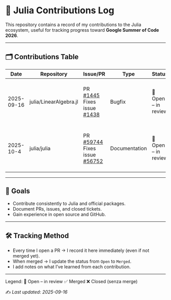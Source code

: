 # 📓 Julia Contributions Log

This repository contains a record of my contributions to the Julia ecosystem, useful for tracking progress toward **Google Summer of Code 2026**.

---

## 🗂️ Contributions Table

| Date       | Repository             | Issue/PR                | Type       | Status              | Notes |
|------------|------------------------|-------------------------|------------|---------------------|-------|
| 2025-09-16 | julia/LinearAlgebra.jl | PR [#1445](https://github.com/JuliaLang/LinearAlgebra.jl/pull/1445)<br>Fixes issue [#1438](https://github.com/JuliaLang/LinearAlgebra.jl/issues/1438) | Bugfix | 🔄 Open – in review | Fixed bug in function X, added unit tests |
| 2025-10-4 | julia/julia | PR [#59744](https://github.com/JuliaLang/julia/pull/59744)<br>Fixes issue [#56752](https://github.com/JuliaLang/julia/issues/56752) | Documentation | 🔄 Open – in review | Fixed bug in function X, added unit tests |

---

## 📌 Goals
- Contribute consistently to Julia and official packages.  
- Document PRs, issues, and closed tickets.  
- Gain experience in open source and GitHub. 

---

## 🛠️ Tracking Method
- Every time I open a PR → I record it here immediately (even if not merged yet).  
- When merged → I update the status from `Open` to `Merged`.  
- I add notes on what I’ve learned from each contribution.  

---
Legend:
🔄 Open – in review
✅ Merged
❌ Closed (senza merge)

✍️ *Last updated: 2025-09-16*
